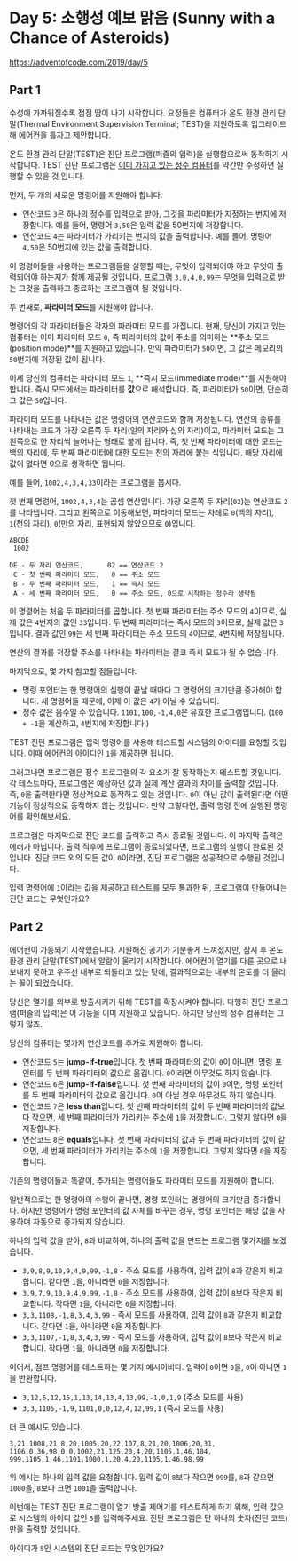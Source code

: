 # Day 5: 소행성 예보 맑음 (Sunny with a Chance of Asteroids)
<https://adventofcode.com/2019/day/5>

## Part 1
수성에 가까워질수록 점점 땀이 나기 시작합니다. 요정들은 컴퓨터가 온도 환경 관리 단말(Thermal Environment Supervision Terminal; TEST)을 지원하도록 업그레이드해 에어컨을 틀자고 제안합니다.

온도 환경 관리 단말(TEST)은 진단 프로그램(퍼즐의 입력)을 실행함으로써 동작하기 시작합니다. TEST 진단 프로그램은 [이미 가지고 있는 정수 컴퓨터](../day2)를 약간만 수정하면 실행할 수 있을 것 입니다.

먼저, 두 개의 새로운 명령어를 지원해야 합니다.

- 연산코드 `3`은 하나의 정수를 입력으로 받아, 그것을 파라미터가 지정하는 번지에 저장합니다. 예를 들어, 명령어 `3,50`은 입력 값을 50번지에 저장합니다.
- 연산코드 `4`는 파라미터가 가리키는 번지의 값을 출력합니다. 예를 들어, 명령어 `4,50`은 50번지에 있는 값을 출력합니다.

이 명령어들을 사용하는 프로그램들을 실행할 때는, 무엇이 입력되어야 하고 무엇이 출력되어야 하는지가 함께 제공될 것입니다. 프로그램 `3,0,4,0,99`는 무엇을 입력으로 받는 그것을 출력하고 종료하는 프로그램이 될 것입니다.

두 번째로, **파라미터 모드**를 지원해야 합니다.

명령어의 각 파라미터들은 각자의 파라미터 모드를 가집니다. 현재, 당신이 가지고 있는 컴퓨터는 이미 파라미터 모드 `0`, 즉 파라미터의 값이 주소를 의미하는 **주소 모드(position mode)**를 지원하고 있습니다. 만약 파라미터가 `50`이면, 그 값은 메모리의 `50`번지에 저장된 값이 됩니다.

이제 당신의 컴퓨터는 파라미터 모드 `1`, **즉시 모드(immediate mode)**를 지원해야 합니다. 즉시 모드에서는 파라미터를 **값**으로 해석합니다. 즉, 파라미터가 `50`이면, 단순히 그 값은 `50`입니다.

파라미터 모드를 나타내는 값은 명령어의 연산코드와 함께 저장됩니다. 연산의 종류를 나타내는 코드가 가장 오른쪽 두 자리(일의 자리와 십의 자리)이고, 파라미터 모드는 그 왼쪽으로 한 자리씩 늘어나는 형태로 붙게 됩니다. 즉, 첫 번째 파라미터에 대한 모드는 백의 자리에, 두 번째 파라미터에 대한 모드는 천의 자리에 붙는 식입니다. 해당 자리에 값이 없다면 0으로 생각하면 됩니다.

예를 들어, `1002,4,3,4,33`이라는 프로그램을 봅시다.

첫 번째 명렁어, `1002,4,3,4`는 곱셈 연산입니다. 가장 오른쪽 두 자리(`02`)는 연산코드 `2`를 나타냅니다. 그리고 왼쪽으로 이동해보면, 파라미터 모드는 차례로 `0`(백의 자리), `1`(천의 자리), `0`(만의 자리, 표현되지 않았으므로 `0`)입니다.

``` text
ABCDE
 1002

DE - 두 자리 연산코드,      02 == 연산코드 2
 C - 첫 번째 파라미터 모드,   0 == 주소 모드
 B - 두 번째 파라미터 모드,   1 == 즉시 모드
 A - 세 번째 파라미터 모드,   0 == 주소 모드, 0으로 시작하는 정수라 생략됨
```

이 명령어는 처음 두 파라미터를 곱합니다. 첫 번째 파라미터는 주소 모드의 `4`이므로, 실제 값은 `4`번지의 값인 `33`입니다. 두 번째 파라미터는 즉시 모드의 `3`이므로, 실제 값은 `3`입니다. 결과 값인 `99`는 세 번째 파라미터는 주소 모드의 `4`이므로, `4`번지에 저장됩니다.

연산의 결과를 저장할 주소를 나타내는 파라미터는 결코 즉시 모드가 될 수 없습니다.

마지막으로, 몇 가지 참고할 점들입니다.

- 명령 포인터는 한 명령어의 실행이 끝날 때마다 그 명령어의 크기만큼 증가해야 합니다. 새 명령어들 때문에, 이제 이 값은 `4`가 아닐 수 있습니다.
- 정수 값은 음수일 수 있습니다. `1101,100,-1,4,0`은 유효한 프로그램입니다. (`100 + -1`을 계산하고, `4`번지에 저장합니다.)

TEST 진단 프로그램은 입력 명령어를 사용해 테스트할 시스템의 아이디를 요청할 것입니다. 이때 에어컨의 아이디인 `1`을 제공하면 됩니다.

그러고나면 프로그램은 정수 프로그램의 각 요소가 잘 동작하는지 테스트할 것입니다. 각 테스트마다, 프로그램은 예상하던 값과 실제 계산 결과의 차이를 출력할 것입니다. 즉, `0`을 출력한다면 정상적으로 동작하고 있는 것입니다. `0`이 아닌 값이 출력된다면 어떤 기능이 정상적으로 동작하지 않는 것입니다. 만약 그렇다면, 출력 명령 전에 실행된 명령어를 확인해보세요.

프로그램은 마지막으로 진단 코드를 출력하고 즉시 종료될 것입니다. 이 마지막 출력은 에러가 아닙니다. 출력 직후에 프로그램이 종료되었다면, 프로그램의 실행이 완료된 것입니다. 진단 코드 외의 모든 값이 `0`이라면, 진단 프로그램은 성공적으로 수행된 것입니다.

입력 명령어에 `1`이라는 값을 제공하고 테스트를 모두 통과한 뒤, 프로그램이 만들어내는 진단 코드는 무엇인가요?

## Part 2
에어컨이 가동되기 시작했습니다. 시원해진 공기가 기분좋게 느껴졌지만, 잠시 후 온도 환경 관리 단말(TEST)에서 알람이 울리기 시작합니다. 에어컨이 열기를 다른 곳으로 내보내지 못하고 우주선 내부로 되돌리고 있는 탓에, 결과적으로는 내부의 온도를 더 올리는 꼴이 되었습니다.  

당신은 열기를 외부로 방출시키기 위해 TEST를 확장시켜야 합니다. 다행히 진단 프로그램(퍼즐의 입력)은 이 기능을 이미 지원하고 있습니다. 하지만 당신의 정수 컴퓨터는 그렇지 않죠.  

당신의 컴퓨터는 몇가지 연산코드를 추가로 지원해야 합니다.  

- 연산코드 `5`는 **jump-if-true**입니다. 첫 번째 파라미터의 값이 `0`이 아니면, 명령 포인터를 두 번째 파라미터의 값으로 옮깁니다. `0`이라면 아무것도 하지 않습니다.
- 연산코드 `6`은 **jump-if-false**입니다. 첫 번째 파라미터의 값이 `0`이면, 명령 포인터를 두 번째 파라미터의 값으로 옮깁니다. `0`이 아닐 경우 아무것도 하지 않습니다.  
- 연산코드 `7`은 **less than**입니다. 첫 번째 파라미터의 값이 두 번째 파라미터의 값보다 작으면, 세 번째 파라미터가 가리키는 주소에 `1`을 저장합니다. 그렇지 않다면 `0`을 저장합니다.
- 연산코드 `8`은 **equals**입니다. 첫 번째 파라미터의 값과 두 번째 파라미터의 값이 같으면, 세 번째 파라미터가 가리키는 주소에 `1`을 저장합니다. 그렇지 않다면 `0`을 저장합니다.  

기존의 명령어들과 똑같이, 추가되는 명령어들도 파라미터 모드를 지원해야 합니다.  

일반적으로는 한 명령어의 수행이 끝나면, 명령 포인터는 명령어의 크기만큼 증가합니다. 하지만 명령어가 명령 포인터의 값 자체를 바꾸는 경우, 명령 포인터는 해당 값을 사용하며 자동으로 증가되지 않습니다.  

하나의 입력 값을 받아, `8`과 비교하여, 하나의 출력 값을 만드는 프로그램 몇가지를 보겠습니다.

- `3,9,8,9,10,9,4,9,99,-1,8` - 주소 모드를 사용하여, 입력 값이 `8`과 같은지 비교합니다. 같다면 `1`을, 아니라면 `0`을 저장합니다.
- `3,9,7,9,10,9,4,9,99,-1,8` - 주소 모드를 사용하여, 입력 값이 `8`보다 작은지 비교합니다. 작다면 `1`을, 아니라면 `0`을 저장합니다.
- `3,3,1108,-1,8,3,4,3,99` - 즉시 모드를 사용하여, 입력 값이 `8`과 같은지 비교합니다. 같다면 `1`을, 아니라면 `0`을 저장합니다.
- `3,3,1107,-1,8,3,4,3,99` - 즉시 모드를 사용하여, 입력 값이 `8`보다 작은지 비교합니다. 작다면 `1`을, 아니라면 `0`을 저장합니다.

이어서, 점프 명령어를 테스트하는 몇 가지 예시이비다. 입력이 `0`이면 `0`을, `0`이 아니면 `1`을 반환합니다.  

- `3,12,6,12,15,1,13,14,13,4,13,99,-1,0,1,9` (주소 모드를 사용)
- `3,3,1105,-1,9,1101,0,0,12,4,12,99,1` (즉시 모드를 사용)

더 큰 예시도 있습니다.  

``` text
3,21,1008,21,8,20,1005,20,22,107,8,21,20,1006,20,31,
1106,0,36,98,0,0,1002,21,125,20,4,20,1105,1,46,104,
999,1105,1,46,1101,1000,1,20,4,20,1105,1,46,98,99
```

위 예시는 하나의 입력 값을 요청합니다. 입력 값이 `8`보다 작으면 `999`를, `8`과 같으면 `1000`을, `8`보다 크면 `1001`을 출력합니다.  

이번에는 TEST 진단 프로그램이 열기 방출 제어기를 테스트하게 하기 위해, 입력 값으로 시스템의 아이디 값인 `5`를 입력해주세요. 진단 프로그램은 단 하나의 숫자(진단 코드)만을 출력할 것입니다.  

아이디가 `5`인 시스템의 진단 코드는 무엇인가요?